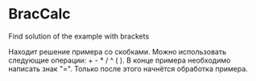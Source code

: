 BracCalc
========

Find solution of the example with brackets

Находит решение примера со скобками. Можно использовать следующие операции: + - * / ^ ( ).
В конце примера необходимо написать знак "=". Только после этого начнётся обработка примера.
